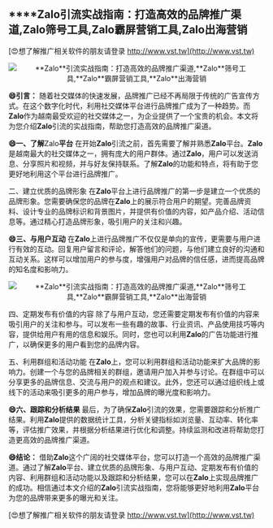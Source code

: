 ## ****Zalo**引流实战指南：打造高效的品牌推广渠道,**Zalo**筛号工具,**Zalo**霸屏营销工具,**Zalo**出海营销**

[😍想了解推广相关软件的朋友请登录 http://www.vst.tw](http://www.vst.tw)

 <center><img src="https://vst.tw/MP4/tuiguang/png/0.png" alt="**Zalo**引流实战指南：打造高效的品牌推广渠道,**Zalo**筛号工具,**Zalo**霸屏营销工具,**Zalo**出海营销"></center>

**😄引言：**
随着社交媒体的快速发展，品牌推广已经不再局限于传统的广告宣传方式。在这个数字化时代，利用社交媒体平台进行品牌推广成为了一种趋势。而**Zalo**作为越南最受欢迎的社交媒体之一，为企业提供了一个宝贵的机会。本文将为您介绍**Zalo**引流的实战指南，帮助您打造高效的品牌推广渠道。

**😄一、了解**Zalo**平台**
在开始**Zalo**引流之前，首先需要了解并熟悉**Zalo**平台。**Zalo**是越南最大的社交媒体之一，拥有庞大的用户群体。通过**Zalo**，用户可以发送消息、分享照片和视频，并与好友保持联系。了解**Zalo**的功能和特点，将有助于您更好地利用这个平台进行品牌推广。

二、建立优质的品牌形象
在**Zalo**平台上进行品牌推广的第一步是建立一个优质的品牌形象。您需要确保您的品牌在**Zalo**上的展示符合用户的期望。完善品牌资料、设计专业的品牌标识和背景图片，并提供有价值的内容，如产品介绍、活动信息等。通过精心打造品牌形象，吸引用户的关注和兴趣。

**😄三、与用户互动**
在**Zalo**上进行品牌推广不仅仅是单向的宣传，更需要与用户进行有效的互动。回复用户留言和评论，解答他们的问题，与他们建立良好的沟通和互动关系。这样可以增加用户的参与度，增强用户对品牌的信任感，进而提高品牌的知名度和影响力。

 <center><img src="https://vst.tw/MP4/tuiguang/png/3.png" alt="**Zalo**引流实战指南：打造高效的品牌推广渠道,**Zalo**筛号工具,**Zalo**霸屏营销工具,**Zalo**出海营销"></center>

四、定期发布有价值的内容
除了与用户互动，您还需要定期发布有价值的内容来吸引用户的关注和参与。可以发布一些有趣的故事、行业资讯、产品使用技巧等内容，提供给用户有用的信息和娱乐。同时，您也可以利用**Zalo**的广告功能进行推广，以确保更多的用户看到您的品牌内容。

五、利用群组和活动功能
在**Zalo**上，您可以利用群组和活动功能来扩大品牌的影响力。创建一个与您的品牌相关的群组，邀请用户加入并参与讨论。在群组中可以分享更多的品牌信息、交流与用户的观点和建议。此外，您还可以通过组织线上或线下的活动来吸引更多的用户参与，增加品牌的曝光度和影响力。

**😄六、跟踪和分析结果**
最后，为了确保**Zalo**引流的效果，您需要跟踪和分析推广结果。利用**Zalo**提供的数据统计工具，分析关键指标如浏览量、互动率、转化率等，评估推广效果，并根据分析结果进行优化和调整。持续监测和改进将帮助您打造更高效的品牌推广渠道。

**😄结论：**
借助**Zalo**这个广阔的社交媒体平台，您可以打造一个高效的品牌推广渠道。通过了解**Zalo**平台、建立优质的品牌形象、与用户互动、定期发布有价值的内容、利用群组和活动功能以及跟踪和分析结果，您可以在**Zalo**上实现品牌推广的成功。相信通过本文介绍的**Zalo**引流实战指南，您将能够更好地利用**Zalo**平台为您的品牌带来更多的曝光和关注。

[😍想了解推广相关软件的朋友请登录 http://www.vst.tw](http://www.vst.tw)



